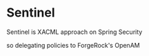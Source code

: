 Sentinel
==============


Sentinel is XACML approach on Spring Security

so delegating policies to  ForgeRock's OpenAM  
